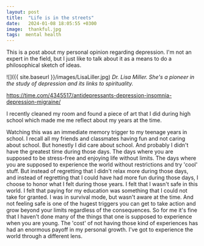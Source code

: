 ```yaml
---
layout: post
title:  "Life is in the streets"
date:   2024-01-08 18:05:55 +0300
image:  thankful.jpg
tags:  mental health
---
```


This is a post about my personal opinion regarding depression. I'm not an expert in the field, but I just like to talk about it as a means to do a  philosophical sketch of ideas.




![]({{ site.baseurl }}/images/LisaLiller.jpg)
*Dr. Lisa Miller. She's a pioneer in the study of depression and its links to spirituality.*




https://time.com/4345517/antidepressants-depression-insomnia-depression-migraine/



I recently cleaned my room and found a piece of art that I did during high school which made me  me reflect about my years at the time.



Watching this was an immediate memory trigger to my teenage years in school. I recall all my friends and classmates having fun and not caring about school. But honestly I did care about school. And probably I didn't have the greatest time during those days. The days where you are supposed to be stress-free and enjoying life without limits. The days where you are supposed to experience the world without restrictions and try 'cool' stuff.  But instead of regretting that I didn't relax more during those days, and instead of regretting that I could have had more fun during those days, I choose to honor what I felt during those years. I felt that I wasn't safe in this world. I felt that paying for my education was something that I could not take for granted. I was in survival mode, but wasn't aware at the time. And not feeling safe is one of the hugest triggers you can get to take action and grow beyond your limits regardless of the consequences. So for me it's fine that I haven't done many of the things that one is supposed to experience when you are young. The 'cost' of not having those kind of experiences has had an enormous payoff in my personal growth. I've got to experience the world through a different lens.


